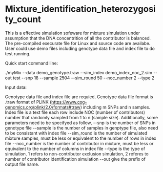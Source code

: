 # Mixture_identification_heterozygosity_count

This is a effective simulation sofeware for mixture simulation under assumption that the DNA concentrition of all the contributor is balanced. 
The pre-compiled execurate file for Linux and source code are availabe. User could use demo files including genotype data file and index file to do test running.


Quick start command line:

./myMix --data demo_genotype.traw --sim_index demo_index_noc_2.sim --out test --snp 18 --sample 2504 --sim_round 50 --noc_number 2  --type 2


Input data:

Genotype data file and index file are requied.
Genotype data file format is .traw format of PLINK (https://www.cog-genomics.org/plink/2.0/formats#traw) including m SNPs and n samples.
Index file is a text file each row include NOC (number of contributors) number that randomly sampled from 1 to n (sample size).
Additionally, some parameters need to be specifyed as follow,
--snp is the number of SNPs in genotype file
--sample is the number of samples in genptype file, also need to be consistant with index file
--sim_round is the number of simulated mixture samples, must be less or equivalent to the number of rows in index file
--noc_number is the number of contributor in mixture, must be less or equivalent to the number of columns in index file
--type is the type of simulation, 1 refers to non-contributor exclusion simulation, 2 referes to number of contributor identification simulation
--out give the prefix of output file name.
